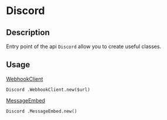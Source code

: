 ﻿<!-- Type here your summary -->
# Discord

## Description

Entry point of the api `Discord` allow you to create useful classes.

## Usage

[WebhookClient](../Classes/WebhookClient.md)
```4d
Discord .WebhookClient.new($url)
```

[MessageEmbed](../Classes/MessageEmbed.md)
```4d
Discord .MessageEmbed.new()
```
